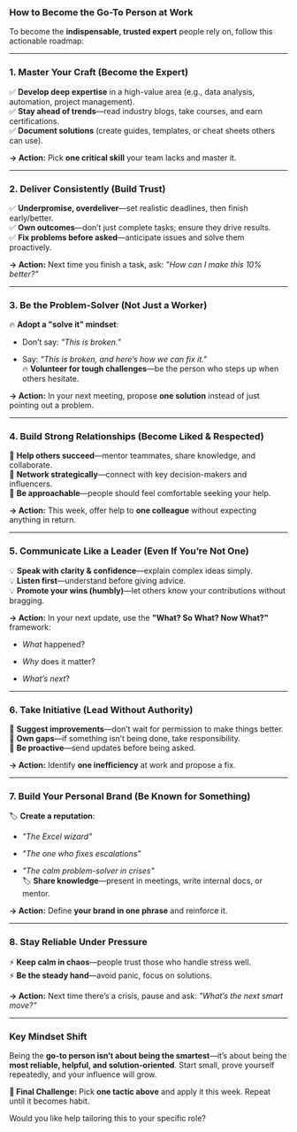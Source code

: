 ### **How to Become the Go-To Person at Work**

To become the **indispensable, trusted expert** people rely on, follow this actionable roadmap:

* * *

### **1\. Master Your Craft (Become the Expert)**

✅ **Develop deep expertise** in a high-value area (e.g., data analysis, automation, project management).  
✅ **Stay ahead of trends**—read industry blogs, take courses, and earn certifications.  
✅ **Document solutions** (create guides, templates, or cheat sheets others can use).

**→ Action:** Pick **one critical skill** your team lacks and master it.

* * *

### **2\. Deliver Consistently (Build Trust)**

✅ **Underpromise, overdeliver**—set realistic deadlines, then finish early/better.  
✅ **Own outcomes**—don’t just complete tasks; ensure they drive results.  
✅ **Fix problems before asked**—anticipate issues and solve them proactively.

**→ Action:** Next time you finish a task, ask: _"How can I make this 10% better?"_

* * *

### **3\. Be the Problem-Solver (Not Just a Worker)**

🔥 **Adopt a "solve it" mindset**:

*   Don’t say: _"This is broken."_
    
*   Say: _"This is broken, and here’s how we can fix it."_  
    🔥 **Volunteer for tough challenges**—be the person who steps up when others hesitate.
    

**→ Action:** In your next meeting, propose **one solution** instead of just pointing out a problem.

* * *

### **4\. Build Strong Relationships (Become Liked & Respected)**

🤝 **Help others succeed**—mentor teammates, share knowledge, and collaborate.  
🤝 **Network strategically**—connect with key decision-makers and influencers.  
🤝 **Be approachable**—people should feel comfortable seeking your help.

**→ Action:** This week, offer help to **one colleague** without expecting anything in return.

* * *

### **5\. Communicate Like a Leader (Even If You’re Not One)**

💡 **Speak with clarity & confidence**—explain complex ideas simply.  
💡 **Listen first**—understand before giving advice.  
💡 **Promote your wins (humbly)**—let others know your contributions without bragging.

**→ Action:** In your next update, use the **"What? So What? Now What?"** framework:

*   _What_ happened?
    
*   _Why_ does it matter?
    
*   _What’s next_?
    

* * *

### **6\. Take Initiative (Lead Without Authority)**

🚀 **Suggest improvements**—don’t wait for permission to make things better.  
🚀 **Own gaps**—if something isn’t being done, take responsibility.  
🚀 **Be proactive**—send updates before being asked.

**→ Action:** Identify **one inefficiency** at work and propose a fix.

* * *

### **7\. Build Your Personal Brand (Be Known for Something)**

🏷️ **Create a reputation**:

*   _"The Excel wizard"_
    
*   _"The one who fixes escalations"_
    
*   _"The calm problem-solver in crises"_  
    🏷️ **Share knowledge**—present in meetings, write internal docs, or mentor.
    

**→ Action:** Define **your brand in one phrase** and reinforce it.

* * *

### **8\. Stay Reliable Under Pressure**

⚡ **Keep calm in chaos**—people trust those who handle stress well.  
⚡ **Be the steady hand**—avoid panic, focus on solutions.

**→ Action:** Next time there’s a crisis, pause and ask: _"What’s the next smart move?"_

* * *

### **Key Mindset Shift**

Being the **go-to person isn’t about being the smartest**—it’s about being the **most reliable, helpful, and solution-oriented**. Start small, prove yourself repeatedly, and your influence will grow.

**🎯 Final Challenge:** Pick **one tactic above** and apply it this week. Repeat until it becomes habit.

Would you like help tailoring this to your specific role?

